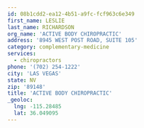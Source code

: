 ```yaml
---
id: 08b1cdd2-ea12-4b51-a9fc-fcf963c6e349
first_name: LESLIE
last_name: RICHARDSON
org_name: 'ACTIVE BODY CHIROPRACTIC'
address: '8945 WEST POST ROAD, SUITE 105'
category: complementary-medicine
services:
  - chiropractors
phone: '(702) 254-1222'
city: 'LAS VEGAS'
state: NV
zip: '89148'
title: 'ACTIVE BODY CHIROPRACTIC'
_geoloc:
  lng: -115.28485
  lat: 36.049095
---
```

